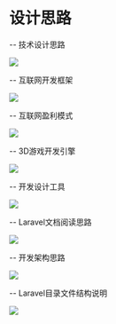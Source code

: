 # 设计思路

-- 技术设计思路

![](https://cdn.nlark.com/yuque/0/2018/jpeg/149486/1542887873769-040831e0-9387-49ef-8331-ddfee1e623e2.jpeg)

-- 互联网开发框架

![](https://cdn.nlark.com/yuque/0/2018/jpeg/149486/1542889471710-edd463cf-b84f-4b1c-8b32-bb5b5ee506a1.jpeg)

-- 互联网盈利模式

![](https://cdn.nlark.com/yuque/0/2018/jpeg/149486/1542887370195-a17b0f5c-e1d9-4b29-8e5a-4e9878dddd15.jpeg)

-- 3D游戏开发引擎

![](https://cdn.nlark.com/yuque/0/2018/jpeg/149486/1542975310107-1ff6da1f-43a6-456b-88ed-553a4b559baa.jpeg)

-- 开发设计工具

![](https://cdn.nlark.com/yuque/0/2018/jpeg/149486/1544156205828-807eb42c-d1ae-4059-9dc1-822848c3d9c2.jpeg)

-- Laravel文档阅读思路

![](https://cdn.nlark.com/yuque/0/2018/jpeg/149486/1541734132623-699eb860-a9e9-4cb2-b7e3-5041af1ef793.jpeg)

-- 开发架构思路

![](https://cdn.nlark.com/yuque/0/2018/jpeg/149486/1543755917508-fe46ca58-5f10-4658-bc42-c0824992a01e.jpeg)

-- Laravel目录文件结构说明

![](https://cdn.nlark.com/yuque/0/2018/jpeg/149486/1543397604561-1e2c3527-84f0-4f07-a4e7-41b7ebe58db8.jpeg)

